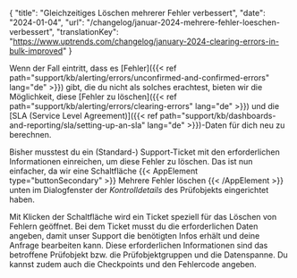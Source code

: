 {
  "title": "Gleichzeitiges Löschen mehrerer Fehler verbessert",
  "date": "2024-01-04",
  "url": "/changelog/januar-2024-mehrere-fehler-loeschen-verbessert",
  "translationKey": "https://www.uptrends.com/changelog/january-2024-clearing-errors-in-bulk-improved"
}

Wenn der Fall eintritt, dass es [Fehler]({{< ref path="support/kb/alerting/errors/unconfirmed-and-confirmed-errors" lang="de" >}}) gibt, die du nicht als solches erachtest, bieten wir die Möglichkeit, diese [Fehler zu löschen]({{< ref path="support/kb/alerting/errors/clearing-errors" lang="de" >}}) und die [SLA (Service Level Agreement)]({{< ref path="support/kb/dashboards-and-reporting/sla/setting-up-an-sla" lang="de" >}})-Daten für dich neu zu berechnen.

Bisher musstest du ein (Standard-) Support-Ticket mit den erforderlichen Informationen einreichen, um diese Fehler zu löschen.
Das ist nun einfacher, da wir eine Schaltfläche {{< AppElement type="buttonSecondary" >}} Mehrere Fehler löschen {{< /AppElement >}} unten im Dialogfenster der *Kontrolldetails* des Prüfobjekts eingerichtet haben.

Mit Klicken der Schaltfläche wird ein Ticket speziell für das Löschen von Fehlern geöffnet. Bei dem Ticket musst du die erforderlichen Daten angeben, damit unser Support die benötigten Infos erhält und deine Anfrage bearbeiten kann.
Diese erforderlichen Informationen sind das betroffene Prüfobjekt bzw. die Prüfobjektgruppen und die Datenspanne. Du kannst zudem auch die Checkpoints und den Fehlercode angeben.